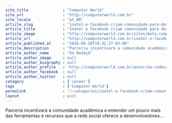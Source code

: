 ```yaml
---
site_title               : "Computer World"
site_url                 : "http://computerworld.com.br"
site_locale              : "pt_BR"
article_slug             : "inatel-e-facebook-criam-comunidade-para-desenvolvedores"
article_title            : "Inatel e Facebook criam comunidade para desenvolvedores"
article_image            : "http://computerworld.com.br/sites/beta.computerworld.com.br/files/news_articles/certo_like_facebook.jpg"
article_url              : "http://computerworld.com.br/inatel-e-facebook-criam-comunidade-para-desenvolvedores"
article_published_at     : "2016-06-10T16:32:27-03:00"
article_description      : "Parceria incentivará a comunidade acadêmica a entender um pouco mais das ferramentas e recursos que a rede social oferece a desenvolvedores..."
article_author_name      : "Da Redaçã"
article_author_image     : null
article_author_biography : null
article_author_profile   : "http://computerworld.com.br/autor/da-redacao"
article_author_facebook  : null
article_author_twitter   : null
category                 : ['career']
tags                     : ['Computer World']
permalink                : "/:categories/inatel-e-facebook-criam-comunidade-para-desenvolvedores/"
layout                   : post
---
```


Parceria incentivará a comunidade acadêmica a entender um pouco mais das ferramentas e recursos que a rede social oferece a desenvolvedores...
